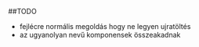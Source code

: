 
##TODO
- fejlécre normális megoldás hogy ne legyen ujratöltés
- az ugyanolyan nevű komponensek összeakadnak
